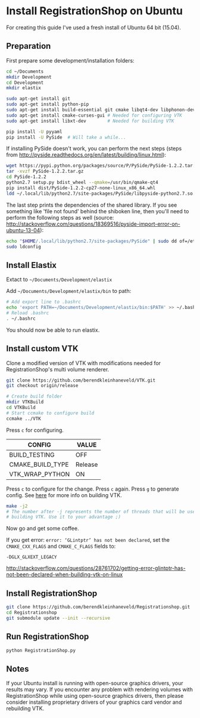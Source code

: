 # Install RegistrationShop on Ubuntu

For creating this guide I've used a fresh install of Ubuntu 64 bit (15.04).

## Preparation

First prepare some development/installation folders:

```bash
cd ~/Documents
mkdir Development
cd Development
mkdir elastix

sudo apt-get install git
sudo apt-get install python-pip
sudo apt-get install build-essential git cmake libqt4-dev libphonon-dev python2.7-dev libxml2-dev libxslt1-dev qtmobility-dev
sudo apt-get install cmake-curses-gui # Needed for configuring VTK
sudo apt-get install libxt-dev        # Needed for building VTK

pip install -U pyyaml
pip install -U PySide  # Will take a while...
```

If installing PySide doesn't work, you can perform the next steps (steps from http://pyside.readthedocs.org/en/latest/building/linux.html):

```bash
wget https://pypi.python.org/packages/source/P/PySide/PySide-1.2.2.tar.gz
tar -xvzf PySide-1.2.2.tar.gz
cd PySide-1.2.2
python2.7 setup.py bdist_wheel --qmake=/usr/bin/qmake-qt4
pip install dist/PySide-1.2.2-cp27-none-linux_x86_64.whl
ldd ~/.local/lib/python2.7/site-packages/PySide/libpyside-python2.7.so.1.2
```

The last step prints the dependencies of the shared library. If you see something like 'file not found' behind the shiboken line, then you'll need to perform the following steps as well (source: http://stackoverflow.com/questions/18369516/pyside-import-error-on-ubuntu-13-04):

```bash
echo "$HOME/.local/lib/python2.7/site-packages/PySide" | sudo dd of=/etc/ld.so.conf.d/pyside.conf
sudo ldconfig
```

## Install Elastix

Extact to `~/Documents/Development/elastix`

Add `~/Documents/Development/elastix/bin` to path:

```bash
# Add export line to .bashrc
echo 'export PATH=~/Documents/Development/elastix/bin:$PATH' >> ~/.bashrc
# Reload .bashrc
. ~/.bashrc
```

You should now be able to run elastix.

## Install custom VTK

Clone a modified version of VTK with modifications needed for RegistrationShop's multi volume renderer.

```bash
git clone https://github.com/berendkleinhaneveld/VTK.git
git checkout origin/release

# Create build folder
mkdir VTKBuild
cd VTKBuild
# Start ccmake to configure build
ccmake ../VTK
```

Press `c` for configuring.

| CONFIG           | VALUE   |
|------------------|---------|
| BUILD_TESTING    | OFF     |
| CMAKE_BUILD_TYPE | Release |
| VTK_WRAP_PYTHON  | ON      |

Press `c` to configure for the change.
Press `c` again.
Press `g` to generate config.
See [here](http://www.vtk.org/Wiki/VTK/Configure_and_Build) for more info on building VTK.

```bash
make -j2
# The number after -j represents the number of threads that will be used for
# building VTK. Use it to your advantage ;)
```
Now go and get some coffee.

If you get error: `error: ‘GLintptr’ has not been declared`, set the `CMAKE_CXX_FLAGS` and `CMAKE_C_FLAGS` fields to:

    -DGLX_GLXEXT_LEGACY

http://stackoverflow.com/questions/28761702/getting-error-glintptr-has-not-been-declared-when-building-vtk-on-linux


## Install RegistrationShop

```bash
git clone https://github.com/berendkleinhaneveld/Registrationshop.git
cd Registrationshop
git submodule update --init --recursive
```

## Run RegistrationShop

```bash
python RegistrationShop.py
```

## Notes

If your Ubuntu install is running with open-source graphics drivers, your results may vary. If you encounter any problem with rendering volumes with RegistrationShop while using open-source graphics drivers, then please consider installing proprietary drivers of your graphics card vendor and rebuilding VTK.
